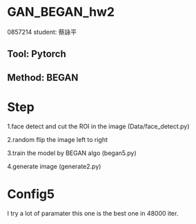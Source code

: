 # GAN_BEGAN_hw2
0857214 student: 蔡詠平


## Tool: Pytorch
## Method: BEGAN

# Step
1.face detect and cut the ROI in the image (Data/face_detect.py)

2.random flip the image left to right

3.train the model by BEGAN algo (began5.py)

4.generate image (generate2.py)

# Config5
I try a lot of paramater this one is the best one in 48000 iter.
